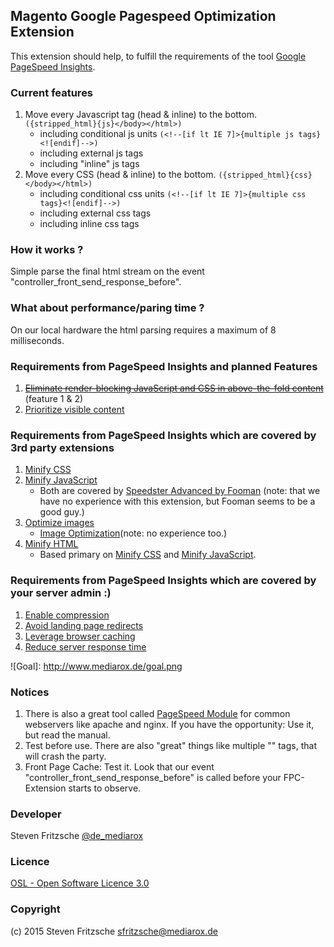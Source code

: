 Magento Google Pagespeed Optimization Extension
-----------------------------------------------

This extension should help, to fulfill the requirements of the tool [Google PageSpeed Insights](https://developers.google.com/speed/pagespeed/insights/).

### Current features

1. Move every Javascript tag (head & inline) to the bottom. ```({stripped_html}{js}</body></html>)```
    * including conditional js units ```(<!--[if lt IE 7]>{multiple js tags}<![endif]-->)```
    * including external js tags
    * including "inline" js tags
2. Move every CSS (head & inline) to the bottom. ```({stripped_html}{css}</body></html>)```
    * including conditional css units ```(<!--[if lt IE 7]>{multiple css tags}<![endif]-->)```
    * including external css tags
    * including inline css tags

### How it works ?

Simple parse the final html stream on the event "controller_front_send_response_before".

### What about performance/paring time ?

On our local hardware the html parsing requires a maximum of 8 milliseconds.

### Requirements from PageSpeed Insights and planned Features

1. ~~[Eliminate render-blocking JavaScript and CSS in above-the-fold content](https://developers.google.com/speed/docs/insights/BlockingJS)~~ (feature 1 & 2)
2. [Prioritize visible content](https://developers.google.com/speed/docs/insights/PrioritizeVisibleContent)

### Requirements from PageSpeed Insights which are covered by 3rd party extensions

1. [Minify CSS](https://developers.google.com/speed/docs/insights/MinifyResources)
2. [Minify JavaScript](https://developers.google.com/speed/docs/insights/MinifyResources)
    * Both are covered by [Speedster Advanced by Fooman](http://www.magentocommerce.com/magento-connect/speedster-advanced-by-fooman.html) (note: that we have no experience with this extension, but Fooman seems to be a good guy.)
3. [Optimize images](https://developers.google.com/speed/docs/insights/OptimizeImages)
    * [Image Optimization](http://www.magentocommerce.com/magento-connect/image-optimization.html)(note: no experience too.)
4. [Minify HTML](https://developers.google.com/speed/docs/insights/MinifyResources)
    * Based primary on [Minify CSS](https://developers.google.com/speed/docs/insights/MinifyResources) and [Minify JavaScript](https://developers.google.com/speed/docs/insights/MinifyResources).

### Requirements from PageSpeed Insights which are covered by your server admin :)

1. [Enable compression](https://developers.google.com/speed/docs/insights/EnableCompression)
2. [Avoid landing page redirects](https://developers.google.com/speed/docs/insights/AvoidRedirects)
3. [Leverage browser caching](https://developers.google.com/speed/docs/insights/LeverageBrowserCaching)
4. [Reduce server response time](https://developers.google.com/speed/docs/insights/Server)

![Goal]: http://www.mediarox.de/goal.png

### Notices

1. There is also a great tool called [PageSpeed Module](https://developers.google.com/speed/pagespeed/module)
for common webservers like apache and nginx. If you have the opportunity: Use it, but read the manual.
2. Test before use. There are also "great" things like multiple "</body>" tags, that will crash the party.
3. Front Page Cache: Test it. Look that our event "controller_front_send_response_before" is called before
your FPC-Extension starts to observe.


### Developer

Steven Fritzsche [@de_mediarox](https://twitter.com/de_mediarox)

### Licence

[OSL - Open Software Licence 3.0](http://opensource.org/licenses/osl-3.0.php)

### Copyright

(c) 2015 Steven Fritzsche <sfritzsche@mediarox.de>

